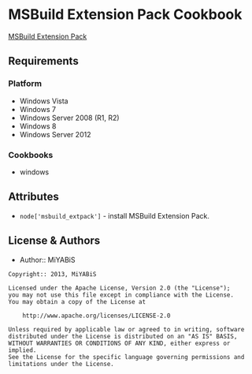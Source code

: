 MSBuild Extension Pack Cookbook
==============
[MSBuild Extension Pack](http://msbuildextensionpack.codeplex.com/)


Requirements
------------
### Platform
- Windows Vista
- Windows 7
- Windows Server 2008 (R1, R2)
- Windows 8
- Windows Server 2012

### Cookbooks
- windows


Attributes
----------
- `node['msbuild_extpack']` - install MSBuild Extension Pack.


License & Authors
-----------------
- Author:: MiYABiS

```text
Copyright:: 2013, MiYABiS

Licensed under the Apache License, Version 2.0 (the "License");
you may not use this file except in compliance with the License.
You may obtain a copy of the License at

    http://www.apache.org/licenses/LICENSE-2.0

Unless required by applicable law or agreed to in writing, software
distributed under the License is distributed on an "AS IS" BASIS,
WITHOUT WARRANTIES OR CONDITIONS OF ANY KIND, either express or implied.
See the License for the specific language governing permissions and
limitations under the License.
```
